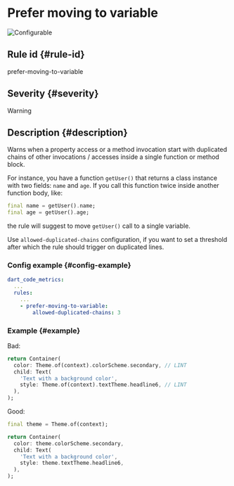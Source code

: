 # Prefer moving to variable

![Configurable](https://img.shields.io/badge/-configurable-informational)

## Rule id {#rule-id}

prefer-moving-to-variable

## Severity {#severity}

Warning

## Description {#description}

Warns when a property access or a method invocation start with duplicated chains of other invocations / accesses inside a single function or method block.

For instance, you have a function `getUser()` that returns a class instance with two fields: `name` and `age`. If you call this function twice inside another function body, like:

```dart
final name = getUser().name;
final age = getUser().age;
```

the rule will suggest to move `getUser()` call to a single variable.

Use `allowed-duplicated-chains` configuration, if you want to set a threshold after which the rule should trigger on duplicated lines.

### Config example {#config-example}

```yaml
dart_code_metrics:
  ...
  rules:
    ...
    - prefer-moving-to-variable:
        allowed-duplicated-chains: 3
```

### Example {#example}

Bad:

```dart
return Container(
  color: Theme.of(context).colorScheme.secondary, // LINT
  child: Text(
    'Text with a background color',
    style: Theme.of(context).textTheme.headline6, // LINT
  ),
);
```

Good:

```dart
final theme = Theme.of(context);

return Container(
  color: theme.colorScheme.secondary,
  child: Text(
    'Text with a background color',
    style: theme.textTheme.headline6,
  ),
);
```
